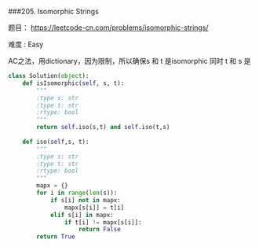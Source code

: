 ###205. Isomorphic Strings

题目： 
<https://leetcode-cn.com/problems/isomorphic-strings/>


难度 : Easy


AC之法，用dictionary，因为限制，所以确保s 和 t 是isomorphic 同时 t 和 s 是


```py
class Solution(object):
    def isIsomorphic(self, s, t):
        """
        :type s: str
        :type t: str
        :rtype: bool
        """
        return self.iso(s,t) and self.iso(t,s)
        
    def iso(self,s, t):
        """
        :type s: str
        :type t: str
        :rtype: bool
        """
        mapx = {}
        for i in range(len(s)):
            if s[i] not in mapx:
                mapx[s[i]] = t[i]
            elif s[i] in mapx:
                if t[i] != mapx[s[i]]:
                    return False
        return True
            
            
```
